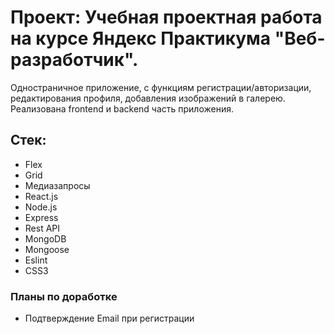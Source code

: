 # Проект: Учебная проектная работа на курсе Яндекс Практикума "Веб-разработчик". 
Одностраничное приложение, с функциям регистрации/авторизации, редактирования профиля, добавления изображений в галерею. Реализована frontend и backend часть приложения.

## Стек: 

- Flex
- Grid
- Медиазапросы
- React.js
- Node.js
- Express
- Rest API
- MongoDB
- Mongoose
- Eslint
- CSS3

### Планы по доработке
- Подтверждение Email при регистрации
